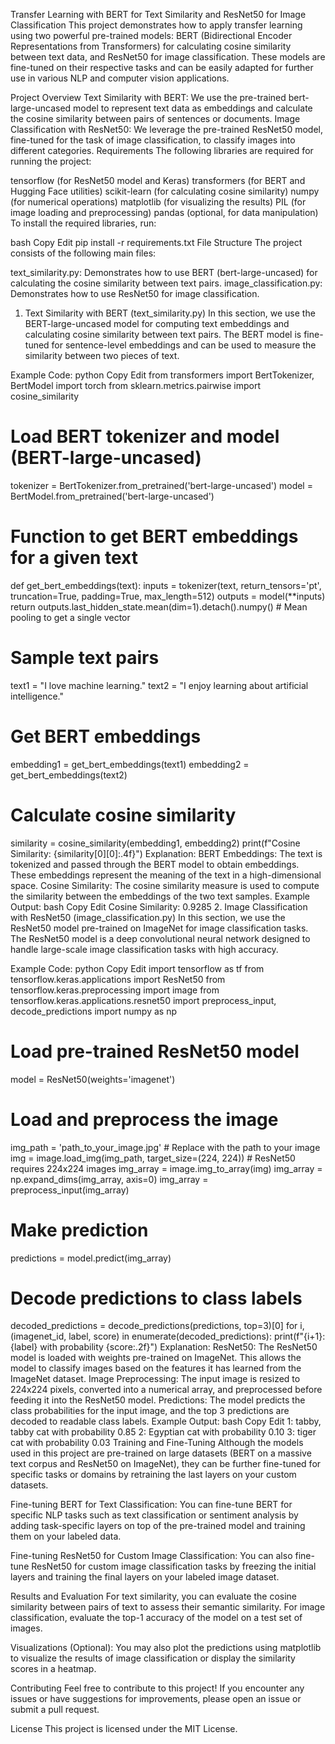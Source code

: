 Transfer Learning with BERT for Text Similarity and ResNet50 for Image Classification
This project demonstrates how to apply transfer learning using two powerful pre-trained models: BERT (Bidirectional Encoder Representations from Transformers) for calculating cosine similarity between text data, and ResNet50 for image classification. These models are fine-tuned on their respective tasks and can be easily adapted for further use in various NLP and computer vision applications.

Project Overview
Text Similarity with BERT: We use the pre-trained bert-large-uncased model to represent text data as embeddings and calculate the cosine similarity between pairs of sentences or documents.
Image Classification with ResNet50: We leverage the pre-trained ResNet50 model, fine-tuned for the task of image classification, to classify images into different categories.
Requirements
The following libraries are required for running the project:

tensorflow (for ResNet50 model and Keras)
transformers (for BERT and Hugging Face utilities)
scikit-learn (for calculating cosine similarity)
numpy (for numerical operations)
matplotlib (for visualizing the results)
PIL (for image loading and preprocessing)
pandas (optional, for data manipulation)
To install the required libraries, run:

bash
Copy
Edit
pip install -r requirements.txt
File Structure
The project consists of the following main files:

text_similarity.py: Demonstrates how to use BERT (bert-large-uncased) for calculating the cosine similarity between text pairs.
image_classification.py: Demonstrates how to use ResNet50 for image classification.
1. Text Similarity with BERT (text_similarity.py)
In this section, we use the BERT-large-uncased model for computing text embeddings and calculating cosine similarity between text pairs. The BERT model is fine-tuned for sentence-level embeddings and can be used to measure the similarity between two pieces of text.

Example Code:
python
Copy
Edit
from transformers import BertTokenizer, BertModel
import torch
from sklearn.metrics.pairwise import cosine_similarity

# Load BERT tokenizer and model (BERT-large-uncased)
tokenizer = BertTokenizer.from_pretrained('bert-large-uncased')
model = BertModel.from_pretrained('bert-large-uncased')

# Function to get BERT embeddings for a given text
def get_bert_embeddings(text):
    inputs = tokenizer(text, return_tensors='pt', truncation=True, padding=True, max_length=512)
    outputs = model(**inputs)
    return outputs.last_hidden_state.mean(dim=1).detach().numpy()  # Mean pooling to get a single vector

# Sample text pairs
text1 = "I love machine learning."
text2 = "I enjoy learning about artificial intelligence."

# Get BERT embeddings
embedding1 = get_bert_embeddings(text1)
embedding2 = get_bert_embeddings(text2)

# Calculate cosine similarity
similarity = cosine_similarity(embedding1, embedding2)
print(f"Cosine Similarity: {similarity[0][0]:.4f}")
Explanation:
BERT Embeddings: The text is tokenized and passed through the BERT model to obtain embeddings. These embeddings represent the meaning of the text in a high-dimensional space.
Cosine Similarity: The cosine similarity measure is used to compute the similarity between the embeddings of the two text samples.
Example Output:
bash
Copy
Edit
Cosine Similarity: 0.9285
2. Image Classification with ResNet50 (image_classification.py)
In this section, we use the ResNet50 model pre-trained on ImageNet for image classification tasks. The ResNet50 model is a deep convolutional neural network designed to handle large-scale image classification tasks with high accuracy.

Example Code:
python
Copy
Edit
import tensorflow as tf
from tensorflow.keras.applications import ResNet50
from tensorflow.keras.preprocessing import image
from tensorflow.keras.applications.resnet50 import preprocess_input, decode_predictions
import numpy as np

# Load pre-trained ResNet50 model
model = ResNet50(weights='imagenet')

# Load and preprocess the image
img_path = 'path_to_your_image.jpg'  # Replace with the path to your image
img = image.load_img(img_path, target_size=(224, 224))  # ResNet50 requires 224x224 images
img_array = image.img_to_array(img)
img_array = np.expand_dims(img_array, axis=0)
img_array = preprocess_input(img_array)

# Make prediction
predictions = model.predict(img_array)

# Decode predictions to class labels
decoded_predictions = decode_predictions(predictions, top=3)[0]
for i, (imagenet_id, label, score) in enumerate(decoded_predictions):
    print(f"{i+1}: {label} with probability {score:.2f}")
Explanation:
ResNet50: The ResNet50 model is loaded with weights pre-trained on ImageNet. This allows the model to classify images based on the features it has learned from the ImageNet dataset.
Image Preprocessing: The input image is resized to 224x224 pixels, converted into a numerical array, and preprocessed before feeding it into the ResNet50 model.
Predictions: The model predicts the class probabilities for the input image, and the top 3 predictions are decoded to readable class labels.
Example Output:
bash
Copy
Edit
1: tabby, tabby cat with probability 0.85
2: Egyptian cat with probability 0.10
3: tiger cat with probability 0.03
Training and Fine-Tuning
Although the models used in this project are pre-trained on large datasets (BERT on a massive text corpus and ResNet50 on ImageNet), they can be further fine-tuned for specific tasks or domains by retraining the last layers on your custom datasets.

Fine-tuning BERT for Text Classification:
You can fine-tune BERT for specific NLP tasks such as text classification or sentiment analysis by adding task-specific layers on top of the pre-trained model and training them on your labeled data.

Fine-tuning ResNet50 for Custom Image Classification:
You can also fine-tune ResNet50 for custom image classification tasks by freezing the initial layers and training the final layers on your labeled image dataset.

Results and Evaluation
For text similarity, you can evaluate the cosine similarity between pairs of text to assess their semantic similarity. For image classification, evaluate the top-1 accuracy of the model on a test set of images.

Visualizations (Optional):
You may also plot the predictions using matplotlib to visualize the results of image classification or display the similarity scores in a heatmap.

Contributing
Feel free to contribute to this project! If you encounter any issues or have suggestions for improvements, please open an issue or submit a pull request.

License
This project is licensed under the MIT License.
